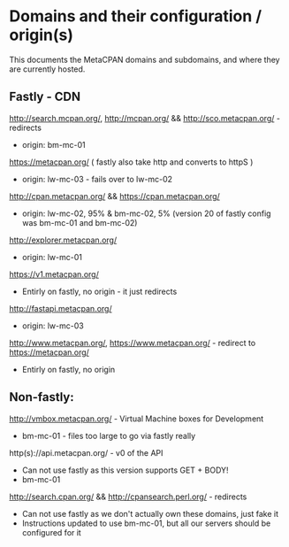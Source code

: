 # Domains and their configuration / origin(s)

This documents the MetaCPAN domains and subdomains, and where
they are currently hosted.

## Fastly - CDN

http://search.mcpan.org/, http://mcpan.org/ && http://sco.metacpan.org/ - redirects

 * origin: bm-mc-01

https://metacpan.org/  ( fastly also take http and converts to httpS )

 * origin: lw-mc-03 - fails over to lw-mc-02

http://cpan.metacpan.org/ && https://cpan.metacpan.org/

 * origin: lw-mc-02, 95% & bm-mc-02, 5% (version 20 of fastly config was bm-mc-01 and bm-mc-02)

http://explorer.metacpan.org/

 * origin: lw-mc-01

https://v1.metacpan.org/

 * Entirly on fastly, no origin - it just redirects

http://fastapi.metacpan.org/

 * origin: lw-mc-03

http://www.metacpan.org/, https://www.metacpan.org/ - redirect to https://metacpan.org/

 * Entirly on fastly, no origin

## Non-fastly:

http://vmbox.metacpan.org/ - Virtual Machine boxes for Development

  * bm-mc-01 - files too large to go via fastly really

http(s)://api.metacpan.org/ - v0 of the API

  * Can not use fastly as this version supports GET + BODY!
  * bm-mc-01

http://search.cpan.org/ && http://cpansearch.perl.org/ - redirects

  * Can not use fastly as we don't actually own these domains, just fake it
  * Instructions updated to use bm-mc-01, but all our servers should be configured for it
